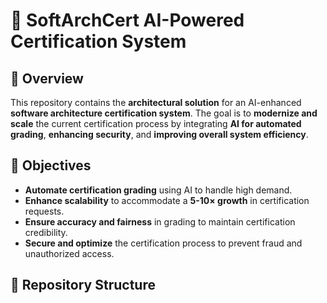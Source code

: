 # 📜 SoftArchCert AI-Powered Certification System

## **📌 Overview**
This repository contains the **architectural solution** for an AI-enhanced **software architecture certification system**. The goal is to **modernize and scale** the current certification process by integrating **AI for automated grading**, **enhancing security**, and **improving overall system efficiency**.

## **🎯 Objectives**
- **Automate certification grading** using AI to handle high demand.
- **Enhance scalability** to accommodate a **5-10× growth** in certification requests.
- **Ensure accuracy and fairness** in grading to maintain certification credibility.
- **Secure and optimize** the certification process to prevent fraud and unauthorized access.

## **📁 Repository Structure**